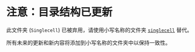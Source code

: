 # 注意：目录结构已更新

此文件夹 (`Singlecell`) 已被弃用，请使用小写名称的文件夹 [`singlecell`](../singlecell/) 替代。

所有未来的更新和新内容将添加到小写名称的文件夹中以保持一致性。
